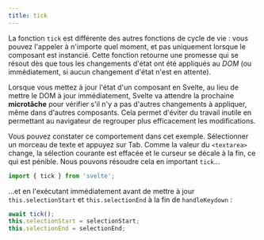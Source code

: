 ```yaml
---
title: tick
---
```


La fonction `tick` est différente des autres fonctions de cycle de vie : vous pouvez l'appeler à n'importe quel moment, et pas uniquement lorsque le composant est instancié. Cette fonction retourne une promesse qui se résout dès que tous les changements d'état ont été appliqués au <span class="vo">_DOM_</span> (ou immédiatement, si aucun changement d'état n'est en attente).

Lorsque vous mettez à jour l'état d'un composant en Svelte, au lieu de mettre le DOM à jour immédiatement, Svelte va attendre la prochaine **microtâche** pour vérifier s'il n'y a pas d'autres changements à appliquer, même dans d'autres composants. Cela permet d'éviter du travail inutile en permettant au navigateur de regrouper plus efficacement les modifications.

Vous pouvez constater ce comportement dans cet exemple. Sélectionner un morceau de texte et appuyez sur Tab. Comme la valeur du `<textarea>` change, la sélection courante est effacée et le curseur se décale à la fin, ce qui est pénible. Nous pouvons résoudre cela en important `tick`...

```ts
import { tick } from 'svelte';
```

...et en l'exécutant immédiatement avant de mettre à jour `this.selectionStart` et `this.selectionEnd` à la fin de `handleKeydown` :

```ts
await tick();
this.selectionStart = selectionStart;
this.selectionEnd = selectionEnd;
```
